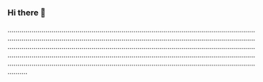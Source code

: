 ### Hi there 👋

......................................................................................................................................................................................................................................................................................................................................................................................................................................................................................................................................................................................................................................................